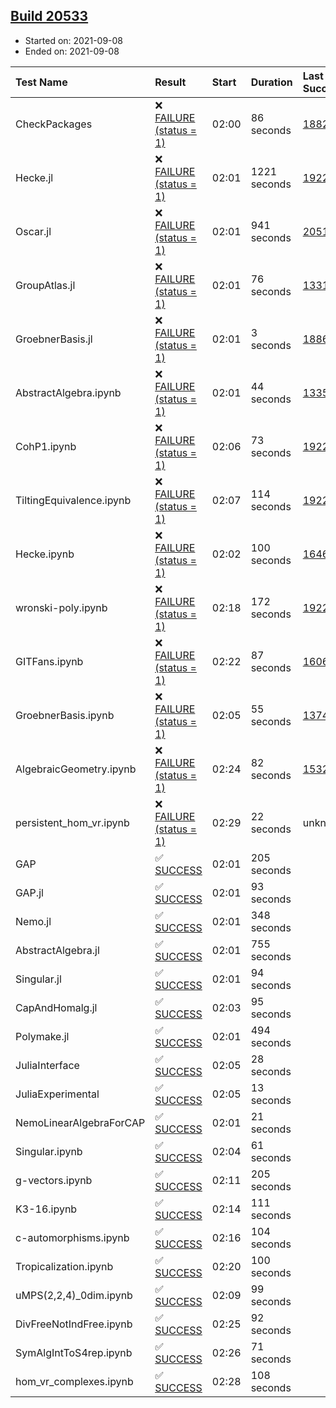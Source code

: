 ## [Build 20533](https://oscarci.mathematik.uni-kl.de/job/oscar/20533/)

* Started on: 2021-09-08
* Ended on: 2021-09-08

| Test Name    | Result | Start | Duration | Last Success | First Failure |
|:-------------|:-------|:------|:---------|:-------------|:--------------|
| CheckPackages | ❌ [FAILURE (status = 1)](https://oscarci.mathematik.uni-kl.de/job/oscar/20533/artifact/logs/build-20533/CheckPackages.log) | 02:00 | 86 seconds | [18822](https://oscarci.mathematik.uni-kl.de/job/oscar/18822/) | [18823](https://oscarci.mathematik.uni-kl.de/job/oscar/18823/) |
| Hecke.jl | ❌ [FAILURE (status = 1)](https://oscarci.mathematik.uni-kl.de/job/oscar/20533/artifact/logs/build-20533/Hecke.jl.log) | 02:01 | 1221 seconds | [19222](https://oscarci.mathematik.uni-kl.de/job/oscar/19222/) | [20152](https://oscarci.mathematik.uni-kl.de/job/oscar/20152/) |
| Oscar.jl | ❌ [FAILURE (status = 1)](https://oscarci.mathematik.uni-kl.de/job/oscar/20533/artifact/logs/build-20533/Oscar.jl.log) | 02:01 | 941 seconds | [20519](https://oscarci.mathematik.uni-kl.de/job/oscar/20519/) | [20520](https://oscarci.mathematik.uni-kl.de/job/oscar/20520/) |
| GroupAtlas.jl | ❌ [FAILURE (status = 1)](https://oscarci.mathematik.uni-kl.de/job/oscar/20533/artifact/logs/build-20533/GroupAtlas.jl.log) | 02:01 | 76 seconds | [13311](https://oscarci.mathematik.uni-kl.de/job/oscar/13311/) | [13312](https://oscarci.mathematik.uni-kl.de/job/oscar/13312/) |
| GroebnerBasis.jl | ❌ [FAILURE (status = 1)](https://oscarci.mathematik.uni-kl.de/job/oscar/20533/artifact/logs/build-20533/GroebnerBasis.jl.log) | 02:01 | 3 seconds | [18864](https://oscarci.mathematik.uni-kl.de/job/oscar/18864/) | [18865](https://oscarci.mathematik.uni-kl.de/job/oscar/18865/) |
| AbstractAlgebra.ipynb | ❌ [FAILURE (status = 1)](https://oscarci.mathematik.uni-kl.de/job/oscar/20533/artifact/logs/build-20533/AbstractAlgebra.ipynb.log) | 02:01 | 44 seconds | [13355](https://oscarci.mathematik.uni-kl.de/job/oscar/13355/) | [13356](https://oscarci.mathematik.uni-kl.de/job/oscar/13356/) |
| CohP1.ipynb | ❌ [FAILURE (status = 1)](https://oscarci.mathematik.uni-kl.de/job/oscar/20533/artifact/logs/build-20533/CohP1.ipynb.log) | 02:06 | 73 seconds | [19222](https://oscarci.mathematik.uni-kl.de/job/oscar/19222/) | [20152](https://oscarci.mathematik.uni-kl.de/job/oscar/20152/) |
| TiltingEquivalence.ipynb | ❌ [FAILURE (status = 1)](https://oscarci.mathematik.uni-kl.de/job/oscar/20533/artifact/logs/build-20533/TiltingEquivalence.ipynb.log) | 02:07 | 114 seconds | [19222](https://oscarci.mathematik.uni-kl.de/job/oscar/19222/) | [20152](https://oscarci.mathematik.uni-kl.de/job/oscar/20152/) |
| Hecke.ipynb | ❌ [FAILURE (status = 1)](https://oscarci.mathematik.uni-kl.de/job/oscar/20533/artifact/logs/build-20533/Hecke.ipynb.log) | 02:02 | 100 seconds | [16463](https://oscarci.mathematik.uni-kl.de/job/oscar/16463/) | [16464](https://oscarci.mathematik.uni-kl.de/job/oscar/16464/) |
| wronski-poly.ipynb | ❌ [FAILURE (status = 1)](https://oscarci.mathematik.uni-kl.de/job/oscar/20533/artifact/logs/build-20533/wronski-poly.ipynb.log) | 02:18 | 172 seconds | [19222](https://oscarci.mathematik.uni-kl.de/job/oscar/19222/) | [20152](https://oscarci.mathematik.uni-kl.de/job/oscar/20152/) |
| GITFans.ipynb | ❌ [FAILURE (status = 1)](https://oscarci.mathematik.uni-kl.de/job/oscar/20533/artifact/logs/build-20533/GITFans.ipynb.log) | 02:22 | 87 seconds | [16068](https://oscarci.mathematik.uni-kl.de/job/oscar/16068/) | [16069](https://oscarci.mathematik.uni-kl.de/job/oscar/16069/) |
| GroebnerBasis.ipynb | ❌ [FAILURE (status = 1)](https://oscarci.mathematik.uni-kl.de/job/oscar/20533/artifact/logs/build-20533/GroebnerBasis.ipynb.log) | 02:05 | 55 seconds | [13748](https://oscarci.mathematik.uni-kl.de/job/oscar/13748/) | [13749](https://oscarci.mathematik.uni-kl.de/job/oscar/13749/) |
| AlgebraicGeometry.ipynb | ❌ [FAILURE (status = 1)](https://oscarci.mathematik.uni-kl.de/job/oscar/20533/artifact/logs/build-20533/AlgebraicGeometry.ipynb.log) | 02:24 | 82 seconds | [15322](https://oscarci.mathematik.uni-kl.de/job/oscar/15322/) | [15323](https://oscarci.mathematik.uni-kl.de/job/oscar/15323/) |
| persistent_hom_vr.ipynb | ❌ [FAILURE (status = 1)](https://oscarci.mathematik.uni-kl.de/job/oscar/20533/artifact/logs/build-20533/persistent_hom_vr.ipynb.log) | 02:29 | 22 seconds | unknown | unknown |
| GAP | ✅ [SUCCESS](https://oscarci.mathematik.uni-kl.de/job/oscar/20533/artifact/logs/build-20533/GAP.log) | 02:01 | 205 seconds |  |  |
| GAP.jl | ✅ [SUCCESS](https://oscarci.mathematik.uni-kl.de/job/oscar/20533/artifact/logs/build-20533/GAP.jl.log) | 02:01 | 93 seconds |  |  |
| Nemo.jl | ✅ [SUCCESS](https://oscarci.mathematik.uni-kl.de/job/oscar/20533/artifact/logs/build-20533/Nemo.jl.log) | 02:01 | 348 seconds |  |  |
| AbstractAlgebra.jl | ✅ [SUCCESS](https://oscarci.mathematik.uni-kl.de/job/oscar/20533/artifact/logs/build-20533/AbstractAlgebra.jl.log) | 02:01 | 755 seconds |  |  |
| Singular.jl | ✅ [SUCCESS](https://oscarci.mathematik.uni-kl.de/job/oscar/20533/artifact/logs/build-20533/Singular.jl.log) | 02:01 | 94 seconds |  |  |
| CapAndHomalg.jl | ✅ [SUCCESS](https://oscarci.mathematik.uni-kl.de/job/oscar/20533/artifact/logs/build-20533/CapAndHomalg.jl.log) | 02:03 | 95 seconds |  |  |
| Polymake.jl | ✅ [SUCCESS](https://oscarci.mathematik.uni-kl.de/job/oscar/20533/artifact/logs/build-20533/Polymake.jl.log) | 02:01 | 494 seconds |  |  |
| JuliaInterface | ✅ [SUCCESS](https://oscarci.mathematik.uni-kl.de/job/oscar/20533/artifact/logs/build-20533/JuliaInterface.log) | 02:05 | 28 seconds |  |  |
| JuliaExperimental | ✅ [SUCCESS](https://oscarci.mathematik.uni-kl.de/job/oscar/20533/artifact/logs/build-20533/JuliaExperimental.log) | 02:05 | 13 seconds |  |  |
| NemoLinearAlgebraForCAP | ✅ [SUCCESS](https://oscarci.mathematik.uni-kl.de/job/oscar/20533/artifact/logs/build-20533/NemoLinearAlgebraForCAP.log) | 02:01 | 21 seconds |  |  |
| Singular.ipynb | ✅ [SUCCESS](https://oscarci.mathematik.uni-kl.de/job/oscar/20533/artifact/logs/build-20533/Singular.ipynb.log) | 02:04 | 61 seconds |  |  |
| g-vectors.ipynb | ✅ [SUCCESS](https://oscarci.mathematik.uni-kl.de/job/oscar/20533/artifact/logs/build-20533/g-vectors.ipynb.log) | 02:11 | 205 seconds |  |  |
| K3-16.ipynb | ✅ [SUCCESS](https://oscarci.mathematik.uni-kl.de/job/oscar/20533/artifact/logs/build-20533/K3-16.ipynb.log) | 02:14 | 111 seconds |  |  |
| c-automorphisms.ipynb | ✅ [SUCCESS](https://oscarci.mathematik.uni-kl.de/job/oscar/20533/artifact/logs/build-20533/c-automorphisms.ipynb.log) | 02:16 | 104 seconds |  |  |
| Tropicalization.ipynb | ✅ [SUCCESS](https://oscarci.mathematik.uni-kl.de/job/oscar/20533/artifact/logs/build-20533/Tropicalization.ipynb.log) | 02:20 | 100 seconds |  |  |
| uMPS(2,2,4)_0dim.ipynb | ✅ [SUCCESS](https://oscarci.mathematik.uni-kl.de/job/oscar/20533/artifact/logs/build-20533/uMPS-2-2-4-_0dim.ipynb.log) | 02:09 | 99 seconds |  |  |
| DivFreeNotIndFree.ipynb | ✅ [SUCCESS](https://oscarci.mathematik.uni-kl.de/job/oscar/20533/artifact/logs/build-20533/DivFreeNotIndFree.ipynb.log) | 02:25 | 92 seconds |  |  |
| SymAlgIntToS4rep.ipynb | ✅ [SUCCESS](https://oscarci.mathematik.uni-kl.de/job/oscar/20533/artifact/logs/build-20533/SymAlgIntToS4rep.ipynb.log) | 02:26 | 71 seconds |  |  |
| hom_vr_complexes.ipynb | ✅ [SUCCESS](https://oscarci.mathematik.uni-kl.de/job/oscar/20533/artifact/logs/build-20533/hom_vr_complexes.ipynb.log) | 02:28 | 108 seconds |  |  |
